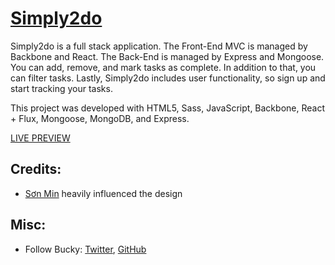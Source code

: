 # [Simply2do](http://simply2do.herokuapp.com)

Simply2do is a full stack application. The Front-End MVC is managed by Backbone and React. The Back-End is managed by Express and Mongoose. You can add, remove, and mark tasks as complete. In addition to that, you can filter tasks. Lastly, Simply2do includes user functionality, so sign up and start tracking your tasks.

This project was developed with HTML5, Sass, JavaScript, Backbone, React + Flux, Mongoose, MongoDB, and Express.

[LIVE PREVIEW](http://simply2do.herokuapp.com)

## Credits:

* [Sơn Min](https://dribbble.com/SonMin) heavily influenced the design

## Misc:

* Follow Bucky: [Twitter](https://twitter.com/BuckyMaler), [GitHub](https://github.com/BuckyMaler)
